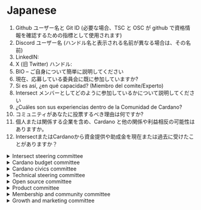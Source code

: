# Japanese

1. Github ユーザー名と Git ID (必要な場合、TSC と OSC が github で資格情報を確認するための指標として使用されます)
2. Discord ユーザー名 (ハンドル名と表示される名前が異なる場合は、その名前)
3. LinkedIN:
4. X (旧 Twitter) ハンドル:
5. BIO – ご自身について簡単に説明してください
6. 現在、応募している委員会に既に参加していますか?
7. Si es así, ¿en qué capacidad? (Miembro del comite/Experto)
8. Intersect メンバーとしてどのように参加しているかについて説明してください
9. ¿Cuáles son sus experiencias dentro de la Comunidad de Cardano?
10. コミュニティがあなたに投票するべき理由は何ですか?
11. 個人または関係する企業を含め、Cardano と他の関係や利益相反の可能性はありますか。
12. IntersectまたはCardanoから資金提供や助成金を現在または過去に受けたことがありますか？

<details>

<summary>Intersect steering committee </summary>

1. Intersect の意思決定プロセスにコミュニティのフィードバックを取り入れる現在のプロセスをどのように改善しますか?
2. Intersect 運営委員会にとって最も価値があると思われる特定のスキルや経験は何ですか? また、その目標達成に貢献するためにそれらをどのように活用しますか?
3. 選出されたメンバーとして、あなたは Intersect 運営委員会内で Cardano コミュニティを代表することになります。委員会とコミュニティの間で一貫性のある効果的なコミュニケーションをどのように確保しますか? また、コミュニティのフィードバックを収集して委員会の意思決定に取り入れるにはどうすればよいでしょうか?

</details>

<details>

<summary>Cardano budget committee</summary>

1. 予算と実績を監視し、必要な調整を行った方法など、財務原則と予算管理に関する理解を示す過去の経験について説明してください。
2. これまで、予算の優先順位を組織のより広範な目標とどのように整合させてきましたか。また、財務記録と予測の正確性と透明性を確保するためにどのような手法を使用しましたか。
3. コスト削減の機会を特定し、財務リスクを管理し、説明責任を維持するために、財務チームや部門長などのさまざまな関係者と協力するためのアプローチは何ですか。

</details>

<details>

<summary>Cardano civics committee</summary>

1. Cardanoのガバナンスモデルを改善するためのビジョンと、最初に注力すべき点を簡潔に教えてください。
2. Cardanoのガバナンス変革にどのように貢献し、それがCivics Committeeに適している理由を簡潔に教えてください。
3. Cardanoコミュニティ全体にガバナンスプロセスを啓発し、関与を促進するためにどのような戦略を実行しますか？

</details>

<details>

<summary>Technical steering committee</summary>

1. Core Cardando Blockchain Technology の開発と実装の経験について説明してください。 (または、該当する場合は他のブロックチェーン)
2. 複雑なブロックチェーン提案の作成または評価の経験について説明してください。(例: 研究論文、プロジェクト概要、入札の募集、入札の評価)
3. TSC の他の責任に関連するその他の関連する経験について説明してください。(例: 入札、品質保証、プログラム管理、テクニカル コミュニケーション)

</details>

<details>

<summary>Open source committee</summary>

1. オープン ソース プロジェクトに参加した経験について教えてもらえますか？
2. オープン コミュニティに参加した経験について教えてもらえますか？
3. プロジェクトに関連する予算/契約管理の経験について教えてもらえますか？

</details>

<details>

<summary>Product committee</summary>

1. 製品の定義と発売に成功した実例を教えてください。
2. Cardano にとって、製品と市場の適合性はどのようなもので、顧客獲得、維持、全体的な市場ポジショニングをどのように改善できるでしょうか。
3. Cardano のプロジェクトや機能にどのような優先順位を付ければ、影響を最大化できますか。

</details>

<details>

<summary>Membership and community committee</summary>

1. ¿委員会の活動に貢献するために利用できるリソースについて教えてください。例: 1 週間に何時間費やせますか? 委員会の指定されたコミュニケーション チャネルにどのくらいの頻度で参加できますか?
2. MCC の主な取り組みの中で、あなたが最も楽しみにしているもの、または最も貢献したいものは何ですか?
3. MCC 内でのあなたの仕事と MCC 全体の仕事に関して、透明性と説明責任についての考えを共有していただけますか? - MCC 内で行っていることをコミュニティにどのように伝えていますか?また、MCC 内での議論を可能な限り公開するつもりですか?

</details>

<details>

<summary>Growth and marketing committee</summary>

1. Web3 と Web2 の両方でのマーケティング経験について、それぞれで働いた年数を含めて説明してください。過去に展開または戦略を立てたマーケティング成長キャンペーンの例を挙げてください。可能であれば、仕事へのリンクも含めてください。
2. Cardano が現在成長のための努力の中で直面している主な課題は何だと思いますか。また、マーケティング委員会のメンバーとして、その課題にどのように対処することを提案しますか。
3. テクノロジー マーケティング関連のコンテキストで主導または貢献した成功したマーケティング キャンペーン/活動について説明してください。どのような戦略を実装しましたか。また、測定可能な成果は何でしたか。

</details>
